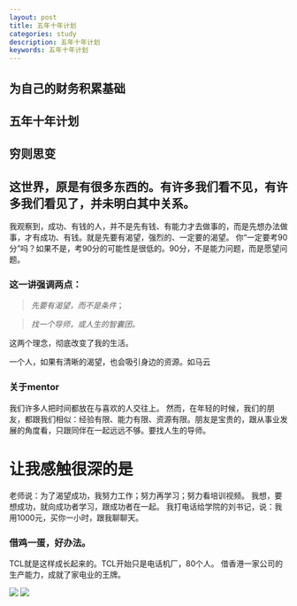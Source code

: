 ```yaml
---
layout: post
title: 五年十年计划
categories: study
description: 五年十年计划
keywords: 五年十年计划
---
```


## 为自己的财务积累基础
## 五年十年计划
## 穷则思变
## 这世界，原是有很多东西的。有许多我们看不见，有许多我们看见了，并未明白其中关系。
我观察到，成功、有钱的人，并不是先有钱、有能力才去做事的，而是先想办法做事，才有成功、有钱。就是先要有渴望，强烈的、一定要的渴望。
你“一定要考90分”吗？如果不是，考90分的可能性是很低的。90分，不是能力问题，而是愿望问题。
 ### 这一讲强调两点：
> *先要有渴望，而不是条件*；

> *找一个导师，或人生的智囊团。*

这两个理念，彻底改变了我的生活。

一个人，如果有清晰的渴望，也会吸引身边的资源。如马云

### 关于mentor
我们许多人把时间都放在与喜欢的人交往上。
然而，在年轻的时候，我们的朋友，都跟我们相似：经验有限、能力有限、资源有限。朋友是宝贵的，跟从事业发展的角度看，只跟同伴在一起远远不够。要找人生的导师。

# 让我感触很深的是
老师说：为了渴望成功，我努力工作；努力再学习；努力看培训视频。
我想，要想成功，就向成功者学习，跟成功者在一起。
我打电话给学院的刘书记，说：我用1000元，买你一小时，跟我聊聊天。
### 借鸡一蛋，好办法。
TCL就是这样成长起来的。TCL开始只是电话机厂，80个人。
借香港一家公司的生产能力，成就了家电业的王牌。

<img src="https://cdn.jsdelivr.net/gh/whooc/ruyipic/%E6%88%AA%E5%9B%BE%E5%BD%95%E5%B1%8F_%E9%80%89%E6%8B%A9%E5%8C%BA%E5%9F%9F_20200426090229.png">
<img src="https://cdn.jsdelivr.net/gh/whooc/ruyipic/%E5%BE%AE%E4%BF%A1%E5%9B%BE%E7%89%87_20200426102036.jpg">
